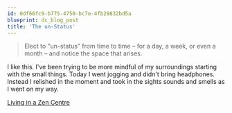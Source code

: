 ```yaml
---
id: 0df66fc9-b775-4750-bc7e-4fb29832bd5a
blueprint: dc_blog_post
title: 'The un-Status'
---
```

<blockquote>Elect to “un-status” from time to time – for a day, a week, or even a month – and notice the space that arises.
</blockquote>
I like this. I've been trying to be more mindful of my surroundings starting with the small things. Today I went jogging and didn't bring headphones. Instead I relished in the moment and took in the sights sounds and smells as I went on my way.

<a href="http://thinksimplenow.com/clarity/zen/">Living in a Zen Centre</a>